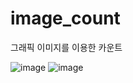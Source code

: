 # image_count
그래픽 이미지를 이용한 카운트

![image](https://user-images.githubusercontent.com/94829177/170229665-7b810895-07b2-4de6-920b-f55fd300fd7a.png)
![image](https://user-images.githubusercontent.com/94829177/170229717-87ccc87d-b0bc-4182-9a18-7ee4b9aebbe4.png)
